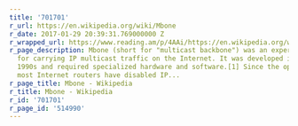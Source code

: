 ```yaml
---
title: '701701'
r_url: https://en.wikipedia.org/wiki/Mbone
r_date: 2017-01-29 20:39:31.769000000 Z
r_wrapped_url: https://www.reading.am/p/4AAi/https://en.wikipedia.org/wiki/Mbone
r_page_description: Mbone (short for "multicast backbone") was an experimental backbone
  for carrying IP multicast traffic on the Internet. It was developed in the early
  1990s and required specialized hardware and software.[1] Since the operators of
  most Internet routers have disabled IP...
r_page_title: Mbone - Wikipedia
r_title: Mbone - Wikipedia
r_id: '701701'
r_page_id: '514990'
---
```


